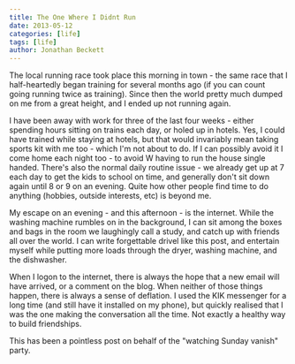 ```yaml
---
title: The One Where I Didnt Run
date: 2013-05-12
categories: [life]
tags: [life]
author: Jonathan Beckett
---
```


The local running race took place this morning in town - the same race that I half-heartedly began training for several months ago (if you can count going running twice as training). Since then the world pretty much dumped on me from a great height, and I ended up not running again.

I have been away with work for three of the last four weeks - either spending hours sitting on trains each day, or holed up in hotels. Yes, I could have trained while staying at hotels, but that would invariably mean taking sports kit with me too - which I'm not about to do. If I can possibly avoid it I come home each night too - to avoid W having to run the house single handed. There's also the normal daily routine issue - we already get up at 7 each day to get the kids to school on time, and generally don't sit down again until 8 or 9 on an evening. Quite how other people find time to do anything (hobbies, outside interests, etc) is beyond me.

My escape on an evening - and this afternoon - is the internet. While the washing machine rumbles on in the background, I can sit among the boxes and bags in the room we laughingly call a study, and catch up with friends all over the world. I can write forgettable drivel like this post, and entertain myself while putting more loads through the dryer, washing machine, and the dishwasher.

When I logon to the internet, there is always the hope that a new email will have arrived, or a comment on the blog. When neither of those things happen, there is always a sense of deflation. I used the KIK messenger for a long time (and still have it installed on my phone), but quickly realised that I was the one making the conversation all the time. Not exactly a healthy way to build friendships.

This has been a pointless post on behalf of the "watching Sunday vanish" party.